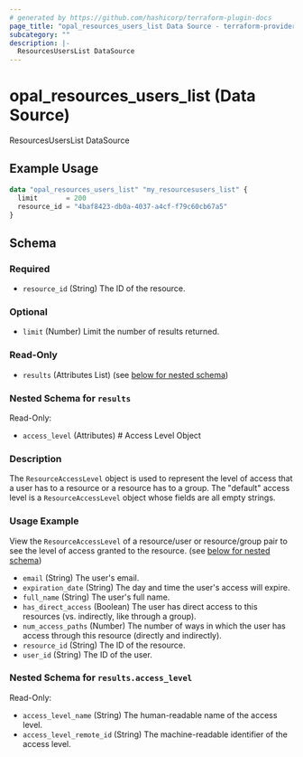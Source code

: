 ```yaml
---
# generated by https://github.com/hashicorp/terraform-plugin-docs
page_title: "opal_resources_users_list Data Source - terraform-provider-opal"
subcategory: ""
description: |-
  ResourcesUsersList DataSource
---
```


# opal_resources_users_list (Data Source)

ResourcesUsersList DataSource

## Example Usage

```terraform
data "opal_resources_users_list" "my_resourcesusers_list" {
  limit       = 200
  resource_id = "4baf8423-db0a-4037-a4cf-f79c60cb67a5"
}
```

<!-- schema generated by tfplugindocs -->
## Schema

### Required

- `resource_id` (String) The ID of the resource.

### Optional

- `limit` (Number) Limit the number of results returned.

### Read-Only

- `results` (Attributes List) (see [below for nested schema](#nestedatt--results))

<a id="nestedatt--results"></a>
### Nested Schema for `results`

Read-Only:

- `access_level` (Attributes) # Access Level Object
### Description
The `ResourceAccessLevel` object is used to represent the level of access that a user has to a resource or a resource has to a group. The "default" access
level is a `ResourceAccessLevel` object whose fields are all empty strings.

### Usage Example
View the `ResourceAccessLevel` of a resource/user or resource/group pair to see the level of access granted to the resource. (see [below for nested schema](#nestedatt--results--access_level))
- `email` (String) The user's email.
- `expiration_date` (String) The day and time the user's access will expire.
- `full_name` (String) The user's full name.
- `has_direct_access` (Boolean) The user has direct access to this resources (vs. indirectly, like through a group).
- `num_access_paths` (Number) The number of ways in which the user has access through this resource (directly and indirectly).
- `resource_id` (String) The ID of the resource.
- `user_id` (String) The ID of the user.

<a id="nestedatt--results--access_level"></a>
### Nested Schema for `results.access_level`

Read-Only:

- `access_level_name` (String) The human-readable name of the access level.
- `access_level_remote_id` (String) The machine-readable identifier of the access level.
